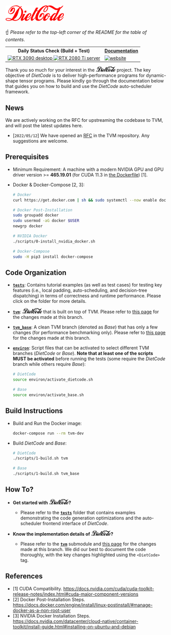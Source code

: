# <img src="./figures/DietCode_text.png" alt="DietCode" height="48"></img>

:point_up: *Please refer to the top-left corner of the README for the table of
contents*.

<table>
  <tr>
    <th>Daily Status Check (Build + Test)</th>
    <th><a href="https://uoft-ecosystem.github.io/DietCode/">Documentation</a></th>
  </tr>
  <tr>
    <td>
      <a href="https://github.com/UofT-EcoSystem/DietCode/actions/workflows/rtx_3090_desktop.yml">
        <img src="https://github.com/UofT-EcoSystem/DietCode/actions/workflows/rtx_3090_desktop.yml/badge.svg" alt="RTX 3090 desktop">
      </a>
      <a href="https://github.com/UofT-EcoSystem/DietCode/actions/workflows/rtx_2080_ti_server.yml">
        <img src="https://github.com/UofT-EcoSystem/DietCode/actions/workflows/rtx_2080_ti_server.yml/badge.svg" alt="RTX 2080 Ti server">
      </a>
    </td>
    <td>
      <a href="https://github.com/UofT-EcoSystem/DietCode/actions/workflows/website.yml">
        <img src="https://github.com/UofT-EcoSystem/DietCode/actions/workflows/website.yml/badge.svg" alt="website">
      </a>
    </td>
  </tr>
</table>

Thank you so much for your interest in the <img
src="./figures/DietCode_text_black.png" alt="DietCode" height="16"></img>
project. The key objective of *DietCode* is to deliver high-performance programs
for dynamic-shape tensor programs. Please kindly go through the documentation
below that guides you on how to build and use the *DietCode* auto-scheduler
framework.

## News

We are actively working on the RFC for upstreaming the codebase to TVM, and will
post the latest updates here.

- [`2022/05/12`] We have opened an
  [RFC](https://github.com/apache/tvm-rfcs/pull/72) in the TVM repository. Any
  suggestions are welcome.

## Prerequisites

- Minimum Requirement: A machine with a modern NVIDIA GPU and GPU driver
  version >= **465.19.01** (for CUDA 11.3 in
  [the Dockerfile](./dockerfiles/tvm.Dockerfile)) [1].

- Docker & Docker-Compose [2, 3]:

  ```Bash
  # Docker
  curl https://get.docker.com | sh && sudo systemctl --now enable docker
  ```

  ```Bash
  # Docker Post-Installation
  sudo groupadd docker
  sudo usermod -aG docker $USER
  newgrp docker
  ```

  ```Bash
  # NVIDIA Docker
  ./scripts/0-install_nvidia_docker.sh
  ```

  ```Bash
  # Docker-Compose
  sudo -H pip3 install docker-compose
  ```

## Code Organization

- [**`tests`**](./tests): Contains tutorial examples (as well as test cases) for
  testing key features (i.e., local padding, auto-scheduling, and decision-tree
  dispatching) in terms of correctness and runtime performance. Please click on
  the folder for more details.
  
- [**`tvm`**](./tvm): <img src="./figures/DietCode_text_black.png"
  alt="DietCode" height="16"></img> that is built on top of TVM. Please refer to
  [this
  page](https://github.com/UofT-EcoSystem/tvm/compare/bojian/DietCode_base...bojian/DietCode/stable)
  for the changes made at this branch.

- [**`tvm_base`**](./tvm_base): A clean TVM branch (denoted as *Base*) that has
  only a few changes (for performance benchmarking only). Please refer to [this
  page](https://github.com/UofT-EcoSystem/tvm/compare/bojian/DietCode_base...bojian/DietCode/base)
  for the changes made at this branch.

- [**`environ`**](./environ): Script files that can be activated to select
  different TVM branches (*DietCode* or *Base*). **Note that at least one of the
  scripts MUST be activated** before running the tests (some require the
  *DietCode* branch while others require *Base*):

  ```Bash
  # DietCode
  source environ/activate_dietcode.sh
  ```

  ```Bash
  # Base
  source environ/activate_base.sh
  ```

## Build Instructions

- Build and Run the Docker image:

  ```Bash
  docker-compose run --rm tvm-dev
  ```

- Build *DietCode* and *Base*:

  ```Bash
  # DietCode
  ./scripts/1-build.sh tvm
  ```

  ```Bash
  # Base
  ./scripts/1-build.sh tvm_base
  ```

## How To?

- **Get started with <img src="./figures/DietCode_text_black.png" alt="DietCode"
  height="16"></img>?**
  - Please refer to the [**`tests`**](./tests) folder that contains examples
    demonstrating the code generation optimizations and the auto-scheduler
    frontend interface of *DietCode*.

- **Know the implementation details of <img
  src="./figures/DietCode_text_black.png" alt="DietCode" height="16"></img>?**
  - Please refer to the [**`tvm`**](./tvm) submodule and [this
    page](https://github.com/UofT-EcoSystem/tvm/compare/bojian/DietCode_base...bojian/DietCode/stable)
    for the changes made at this branch. We did our best to document the code
    thoroughly, with the key changes highlighted using the `<DietCode>` tag.

## References

- [1] CUDA Compatibility.
  https://docs.nvidia.com/cuda/cuda-toolkit-release-notes/index.html#cuda-major-component-versions
- [2] Docker Post-Installation Steps.
  https://docs.docker.com/engine/install/linux-postinstall/#manage-docker-as-a-non-root-user
- [3] NVIDIA Docker Installation Steps.
  https://docs.nvidia.com/datacenter/cloud-native/container-toolkit/install-guide.html#installing-on-ubuntu-and-debian
